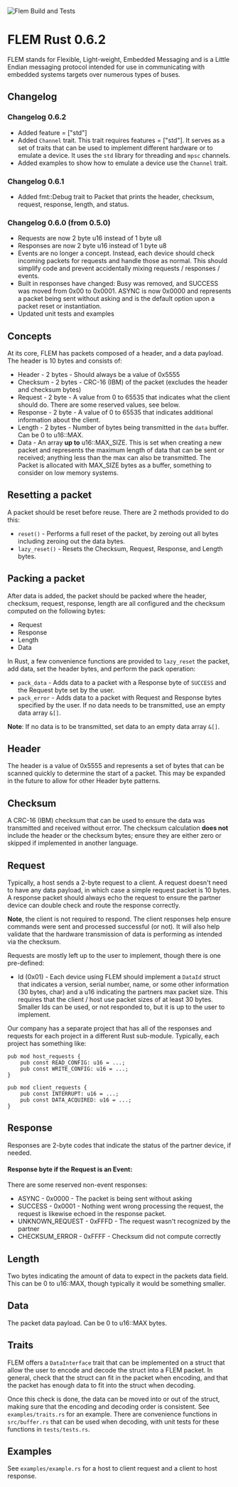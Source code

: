 ![Flem Build and Tests](https://github.com/amcelroy/flem-rust/actions/workflows/rust.yml/badge.svg)

# FLEM Rust 0.6.2

FLEM stands for Flexible, Light-weight, Embedded Messaging and is a Little 
Endian messaging protocol intended for use in communicating with embedded 
systems targets over numerous types of buses. 

## Changelog 

### Changelog 0.6.2
- Added feature = ["std"]
- Added `Channel` trait. This trait requires features = ["std"]. It serves as a set of traits that can be used
to implement different hardware or to emulate a device. It uses the `std` library for threading and `mpsc` channels.
- Added examples to show how to emulate a device use the `Channel` trait.

### Changelog 0.6.1
- Added fmt::Debug trait to Packet that prints the header, checksum, request, response, length, and status.

### Changelog 0.6.0 (from 0.5.0)
- Requests are now 2 byte u16 instead of 1 byte u8
- Responses are now 2 byte u16 instead of 1 byte u8
- Events are no longer a concept. Instead, each device should check incoming packets 
for requests and handle those as normal. This should simplify code and prevent
accidentally mixing requests / responses / events.
- Built in responses have changed: Busy was removed, and SUCCESS was moved from 0x00 to 0x0001. ASYNC is now 0x0000 and represents a packet being sent without asking and is the default option upon a packet reset
or instantiation.
- Updated unit tests and examples

## Concepts

At its core, FLEM has packets composed of a header, and a data payload. The 
header is 10 bytes and consists of:
- Header - 2 bytes - Should always be a value of 0x5555
- Checksum - 2 bytes - CRC-16 (IBM) of the packet (excludes the header and 
checksum bytes)
- Request - 2 byte - A value from 0 to 65535 that indicates what the client 
should do. There are some reserved values, see below.
- Response - 2 byte - A value of 0 to 65535 that indicates additional information
 about the client.
- Length - 2 bytes - Number of bytes being transmitted in the `data` buffer. 
Can be 0 to u16::MAX.
- Data - An array **up to** u16::MAX_SIZE. This is set when creating a new 
packet and represents the maximum length of data that can be sent or received; 
anything less than the max can also be transmitted. The Packet is allocated with
MAX_SIZE bytes as a buffer, something to consider on low memory systems.

## Resetting a packet
A packet should be reset before reuse. There are 2 methods provided to do this:
- `reset()` - Performs a full reset of the packet, by zeroing out all bytes
including zeroing out the data bytes.
- `lazy_reset()` - Resets the Checksum, Request, Response, and Length bytes.

## Packing a packet
After data is added, the packet should be packed where the header, checksum,
request, response, length are all configured and the checksum computed on the
following bytes:
- Request
- Response
- Length
- Data

In Rust, a few convenience functions are provided to `lazy_reset` the packet, 
add data, set the header bytes, and perform the pack operation:
- `pack_data` - Adds data to a packet with a Response byte of `SUCCESS` and the
Request byte set by the user.
- `pack_error` - Adds data to a packet with Request and Response bytes specified 
by the user. If no data needs to be transmitted, use an empty data array `&[]`.

__Note__: If no data is to be transmitted, set data to an empty data array 
`&[]`.

## Header
The header is a value of 0x5555 and represents a set of bytes that can be 
scanned quickly to determine the start of a packet. This may be expanded in the 
future to allow for other Header byte patterns.

## Checksum
A CRC-16 (IBM) checksum that can be used to ensure the data was transmitted and
received without error. The checksum calculation **does not** include the 
header or the checksum bytes; ensure they are either zero or skipped if
implemented in another language.

## Request
Typically, a host sends a 2-byte request to a client. A request doesn't need to 
have any data payload, in which case a simple request packet is 10 bytes. 
A response packet should always echo the request to ensure the partner device 
can double check and route the response correctly. 

__Note__, the client is not required to respond. The client responses help 
ensure commands were sent and processed successful (or not). It will also help validate
that the hardware transmission of data is performing as intended via the checksum.

Requests are mostly left up to the user to implement, though there is one 
pre-defined:

- Id (0x01) - Each device using FLEM should implement a `DataId` struct that 
indicates a version, serial number, name, or some other information (30 bytes, 
char) and a u16 indicating the partners max packet size.  This requires that 
the client / host use packet sizes of at least 30 bytes. Smaller Ids can be 
used, or not responded to, but it is up to the user to implement.

Our company has a separate project that has all of the responses and requests
for each project in a different Rust sub-module. Typically, each project has
something like:
```
pub mod host_requests {
    pub const READ_CONFIG: u16 = ...;
    pub const WRITE_CONFIG: u16 = ...;
}

pub mod client_requests {
    pub const INTERRUPT: u16 = ...;
    pub const DATA_ACQUIRED: u16 = ...;
}
```

## Response
Responses are 2-byte codes that indicate the status of the partner device, if needed.  

#### Response byte if the Request is an Event: 
There are some reserved non-event responses:
- ASYNC - 0x0000 - The packet is being sent without asking
- SUCCESS - 0x0001 - Nothing went wrong processing the request, the request is likewise echoed in the response packet.
- UNKNOWN_REQUEST - 0xFFFD - The request wasn't recognized by the partner
- CHECKSUM_ERROR - 0xFFFF - Checksum did not compute correctly

## Length
Two bytes indicating the amount of data to expect in the packets data field. 
This can be 0 to u16::MAX, though typically it would be something smaller. 

## Data
The packet data payload. Can be 0 to u16::MAX bytes. 

## Traits

FLEM offers a `DataInterface` trait that can be implemented on a struct that 
allow the user to encode and decode the struct into a FLEM packet. In general,
check that the struct can fit in the packet when encoding, and that the packet 
has enough data to fit into the struct when decoding. 

Once this check is done, the data can be moved into or out of the struct, making
sure that the encoding and decoding order is consistent. See `examples/traits.rs`
for an example. There are convenience functions in `src/buffer.rs` that can be 
used when decoding, with unit tests for these functions in `tests/tests.rs`.


## Examples

See `examples/example.rs` for a host to client request and a client to host
response.
